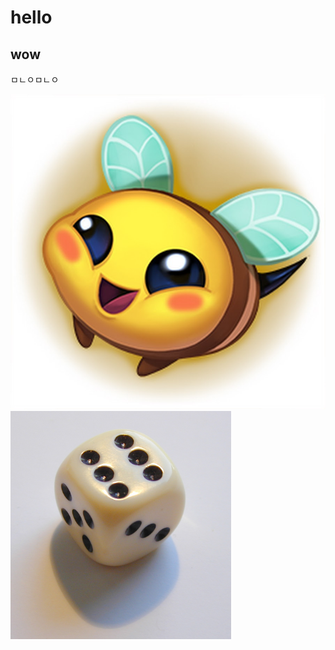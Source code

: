 # hello
## wow
ㅁㄴㅇㅁㄴㅇ

![honeybee](/screenshots/꿀벌.jpeg)
<img src="screenshots/dice.jpeg" width="70%" height="30%">
